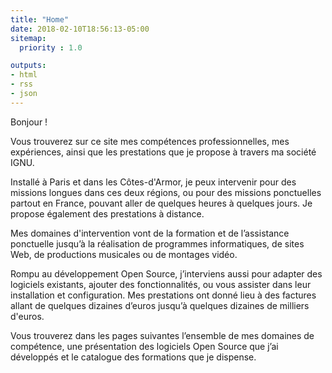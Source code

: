 ```yaml
---
title: "Home"
date: 2018-02-10T18:56:13-05:00
sitemap:
  priority : 1.0

outputs:
- html
- rss
- json
---
```


Bonjour !

Vous trouverez sur ce site mes compétences professionnelles, mes expériences, ainsi que les prestations que je propose à travers ma société IGNU.

Installé à Paris et dans les Côtes-d'Armor, je peux intervenir pour des missions longues dans ces deux régions, ou pour des missions ponctuelles partout en France, pouvant aller de quelques heures à quelques jours. Je propose également des prestations à distance.

Mes domaines d'intervention vont de la formation et de l’assistance ponctuelle jusqu’à la réalisation de programmes informatiques, de sites Web, de productions musicales ou de montages vidéo.

Rompu au développement Open Source, j’interviens aussi pour adapter des logiciels existants, ajouter des fonctionnalités, ou vous assister dans leur installation et configuration. Mes prestations ont donné lieu à des factures allant de quelques dizaines d’euros jusqu’à quelques dizaines de milliers d'euros.

Vous trouverez dans les pages suivantes l’ensemble de mes domaines de compétence, une présentation des logiciels Open Source que j’ai développés et le catalogue des formations que je dispense.
